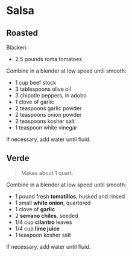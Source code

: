 Salsa
=====

Roasted
-------

Blacken:

- 2.5 pounds roma tomatoes

Combine in a blender at low speed until smooth:

- 1 cup beef stock
- 3 tablespoons olive oil
- 3 chipotle peppers, in adobo
- 1 clove of garlic
- 2 teaspoons garlic powder
- 2 teaspoons onion powder
- 2 teaspoons kosher salt
- 1 teaspoon white vinegar

If necessary, add water until fluid.

Verde
-----

> Makes about 1 quart.

Combine in a blender at low speed until smooth:

- 1 pound fresh **tomatillos**, husked and rinsed
- 1 small **white onion**, quartered
- 1 clove of **garlic**
- 2 **serrano chiles**, seeded
- 1/4 cup **cilantro** leaves
- 1/4 cup **lime juice**
- 1 teaspoon kosher salt

If necessary, add water until fluid.
